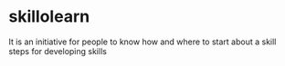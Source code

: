 # skillolearn
It is an initiative for people to know how and where to start about a skill
steps for developing skills
